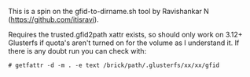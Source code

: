 This is a spin on the gfid-to-dirname.sh tool by Ravishankar N (https://github.com/itisravi). 

Requires the trusted.gfid2path xattr exists, so should only work on 3.12+ Glusterfs if quota's
aren't turned on for the volume as I understand it. If there is any doubt run you can check with:

```
# getfattr -d -m . -e text /brick/path/.glusterfs/xx/xx/gfid
```
